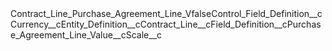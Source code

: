 <?xml version="1.0" encoding="UTF-8"?><CustomMetadata xmlns="http://soap.sforce.com/2006/04/metadata" xmlns:xsi="http://www.w3.org/2001/XMLSchema-instance" xmlns:xsd="http://www.w3.org/2001/XMLSchema"><label>Contract_Line_Purchase_Agreement_Line_V</label><protected>false</protected><values><field>Control_Field_Definition__c</field><value xsi:type="xsd:string">Currency__c</value></values><values><field>Entity_Definition__c</field><value xsi:type="xsd:string">Contract_Line__c</value></values><values><field>Field_Definition__c</field><value xsi:type="xsd:string">Purchase_Agreement_Line_Value__c</value></values><values><field>Scale__c</field><value xsi:nil="true"/></values></CustomMetadata>